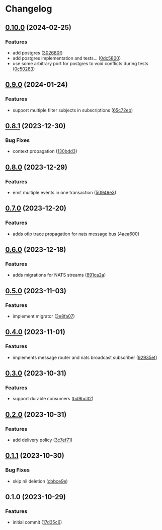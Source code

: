 # Changelog

## [0.10.0](https://github.com/vectrum-io/strongforce/compare/v0.9.0...v0.10.0) (2024-02-25)


### Features

* add postgres ([302680f](https://github.com/vectrum-io/strongforce/commit/302680f1827eeed799375bf4cad920dbfd1a35c9))
* add postgres implementation and tests... ([0dc5800](https://github.com/vectrum-io/strongforce/commit/0dc58009a7a38e5dc617677dcd85e9a13fc51009))
* use some arbitrary port for postgres to void conflicts during tests ([0c50283](https://github.com/vectrum-io/strongforce/commit/0c502832db09618d147ef9f2674381152a2e6197))

## [0.9.0](https://github.com/vectrum-io/strongforce/compare/v0.8.1...v0.9.0) (2024-01-24)


### Features

* support multiple filter subjects in subscriptions ([65c72eb](https://github.com/vectrum-io/strongforce/commit/65c72eb5e19af0878f8803b5e02fdb4d5830cdee))

## [0.8.1](https://github.com/vectrum-io/strongforce/compare/v0.8.0...v0.8.1) (2023-12-30)


### Bug Fixes

* context propagation ([130bdd3](https://github.com/vectrum-io/strongforce/commit/130bdd32ab8b1f348678153cd7062876d6b48466))

## [0.8.0](https://github.com/vectrum-io/strongforce/compare/v0.7.0...v0.8.0) (2023-12-29)


### Features

* emit multiple events in one transaction ([50949e3](https://github.com/vectrum-io/strongforce/commit/50949e37a1e469860b6aac94ed44dc7f9c437e87))

## [0.7.0](https://github.com/vectrum-io/strongforce/compare/v0.6.0...v0.7.0) (2023-12-20)


### Features

* adds otlp trace propagation for nats message bus ([4aea600](https://github.com/vectrum-io/strongforce/commit/4aea600bcf4d18933456c8608527785699d4dd07))

## [0.6.0](https://github.com/vectrum-io/strongforce/compare/v0.5.0...v0.6.0) (2023-12-18)


### Features

* adds migrations for NATS streams ([891ca2a](https://github.com/vectrum-io/strongforce/commit/891ca2aedd95c78bf27f55bbee975958ad410098))

## [0.5.0](https://github.com/vectrum-io/strongforce/compare/v0.4.0...v0.5.0) (2023-11-03)


### Features

* implement migrator ([3e8fa07](https://github.com/vectrum-io/strongforce/commit/3e8fa07d1cc2678f454ec7b0f4525e1f92915c0b))

## [0.4.0](https://github.com/vectrum-io/strongforce/compare/v0.3.0...v0.4.0) (2023-11-01)


### Features

* implements message router and nats broadcast subscriber ([92935ef](https://github.com/vectrum-io/strongforce/commit/92935ef2689ee24ff0a238de711ca157a93e345e))

## [0.3.0](https://github.com/vectrum-io/strongforce/compare/v0.2.0...v0.3.0) (2023-10-31)


### Features

* support durable consumers ([bd9bc32](https://github.com/vectrum-io/strongforce/commit/bd9bc3227bb0947cf941ddbeb3b704a653cddfd3))

## [0.2.0](https://github.com/vectrum-io/strongforce/compare/v0.1.1...v0.2.0) (2023-10-31)


### Features

* add delivery policy ([3c7ef71](https://github.com/vectrum-io/strongforce/commit/3c7ef718a1e1755d6a89581e0890ce62de988371))

## [0.1.1](https://github.com/vectrum-io/strongforce/compare/v0.1.0...v0.1.1) (2023-10-30)


### Bug Fixes

* skip nil deletion ([cbbce9e](https://github.com/vectrum-io/strongforce/commit/cbbce9e3c9c3c8387a3b68f74cc8e8f2df6ef0b6))

## 0.1.0 (2023-10-29)


### Features

* initial commit ([17d35c6](https://github.com/vectrum-io/strongforce/commit/17d35c6381965edb4fc720308334401b25b08c2d))
